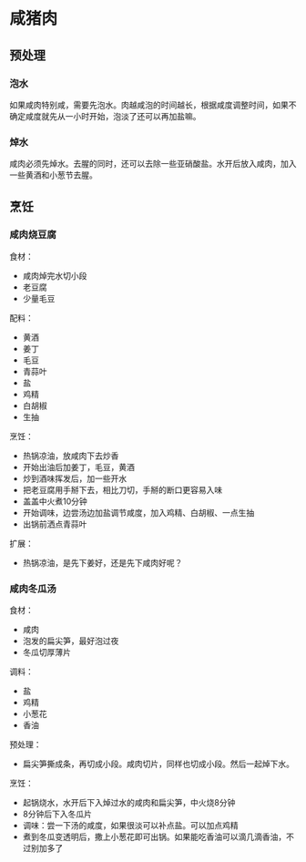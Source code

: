 # 咸猪肉

## 预处理

### 泡水

如果咸肉特别咸，需要先泡水。肉越咸泡的时间越长，根据咸度调整时间，如果不确定咸度就先从一小时开始，泡淡了还可以再加盐嘛。

### 焯水

咸肉必须先焯水。去腥的同时，还可以去除一些亚硝酸盐。水开后放入咸肉，加入一些黄酒和小葱节去腥。

## 烹饪

### 咸肉烧豆腐

食材：
- 咸肉焯完水切小段
- 老豆腐
- 少量毛豆

配料：
- 黄酒
- 姜丁
- 毛豆
- 青蒜叶
- 盐
- 鸡精
- 白胡椒
- 生抽

烹饪：
- 热锅凉油，放咸肉下去炒香
- 开始出油后加姜丁，毛豆，黄酒
- 炒到酒味挥发后，加一些开水
- 把老豆腐用手掰下去，相比刀切，手掰的断口更容易入味
- 盖盖中火煮10分钟
- 开始调味，边尝汤边加盐调节咸度，加入鸡精、白胡椒、一点生抽
- 出锅前洒点青蒜叶

扩展：
- 热锅凉油，是先下姜好，还是先下咸肉好呢？

### 咸肉冬瓜汤

食材：
- 咸肉
- 泡发的扁尖笋，最好泡过夜
- 冬瓜切厚薄片

调料：
- 盐
- 鸡精
- 小葱花
- 香油

预处理：
- 扁尖笋撕成条，再切成小段。咸肉切片，同样也切成小段。然后一起焯下水。

烹饪：
- 起锅烧水，水开后下入焯过水的咸肉和扁尖笋，中火烧8分钟
- 8分钟后下入冬瓜片
- 调味：尝一下汤的咸度，如果很淡可以补点盐。可以加点鸡精
- 煮到冬瓜变透明后，撒上小葱花即可出锅。如果能吃香油可以滴几滴香油，不过别加多了
